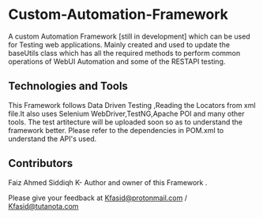 # Custom-Automation-Framework
A custom Automation Framework [still in development] which can be used for Testing web applications.
Mainly created and used to update the baseUtils class which has all the required methods to perform common operations of WebUI Automation and some of the RESTAPI testing.


## Technologies and Tools
This Framework follows Data Driven Testing ,Reading the Locators from xml file.It also uses Selenium WebDriver,TestNG,Apache POI and many other tools.
The test artitecture will be uploaded soon so as to understand the framework better.
Please refer to the dependencies in POM.xml to understand the API's used.


## Contributors

Faiz Ahmed Siddiqh K- Author and owner of this Framework .

Please give your feedback at  Kfasid@protonmail.com / Kfasid@tutanota.com


